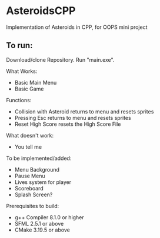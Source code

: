 # AsteroidsCPP
Implementation of Asteroids in CPP, for OOPS mini project

## To run:
Download/clone Repository. Run "main.exe".

What Works:
- Basic Main Menu
- Basic Game

Functions:
- Collision with Asteroid returns to menu and resets sprites
- Pressing Esc returns to menu and resets sprites
- Reset High Score resets the High Score File

What doesn't work:
- You tell me

To be implemented/added:
- Menu Background
- Pause Menu
- Lives system for player
- Scoreboard
- Splash Screen?

Prerequisites to build:
- g++ Compiler 8.1.0 or higher
- SFML 2.5.1 or above
- CMake 3.19.5 or above
